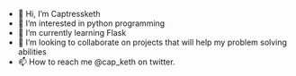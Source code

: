 - 👋 Hi, I’m Captressketh
- 👀 I’m interested in python programming
- 🌱 I’m currently learning Flask
- 💞️ I’m looking to collaborate on projects that will help my problem solving abilities
- 📫 How to reach me @cap_keth on twitter.

<!---
Captressketh001/Captressketh001 is a ✨ special ✨ repository because its `README.md` (this file) appears on your GitHub profile.
You can click the Preview link to take a look at your changes.
--->
